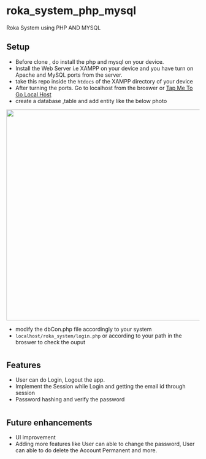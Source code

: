 # roka_system_php_mysql

Roka System using PHP AND MYSQL

## Setup

 -  Before clone , do install the php and mysql on your device.
 -  Install the Web Server i.e XAMPP on your device and you have turn on Apache and MySQL ports from the server.
 -  take this repo inside the ```htdocs``` of the XAMPP directory of your device 
 -  After turning the ports. Go to localhost from the broswer or [Tap Me To Go Local Host](http://localhost/phpmyadmin/)
 -  create a database ,table and add entity like the below photo
 <img src="https://user-images.githubusercontent.com/73419211/132890953-152b0af1-ca85-4b70-8a3a-a85c300a6b5c.png" height="550" width="900">
 
 -  modify the dbCon.php file accordingly to your system
 -  ```localhost/roka_system/login.php``` or according to your path in the broswer to check the ouput 
 
 #
 ## Features

- User can do Login, Logout the app.
- Implement the Session while Login and getting the email id through session
- Password hashing and verify the password
 #
 
 ## Future enhancements

 - UI improvement
 - Adding more features like User can able to change the password, User can able to do delete the Account Permanent and more.
